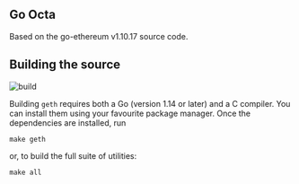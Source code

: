 ## Go Octa

Based on the go-ethereum v1.10.17 source code.

## Building the source

![build](https://github.com/octaspace-project/go-octa/actions/workflows/release.yml/badge.svg)

Building `geth` requires both a Go (version 1.14 or later) and a C compiler. You can install
them using your favourite package manager. Once the dependencies are installed, run

```shell
make geth
```

or, to build the full suite of utilities:

```shell
make all
```
